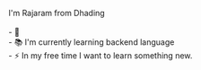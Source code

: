 
<p align="left">I'm Rajaram from Dhading <br><br>- 🔭 <br>- 📚 I'm currently learning backend  language  <br>- ⚡ In my free time I want to learn something new.</p>


